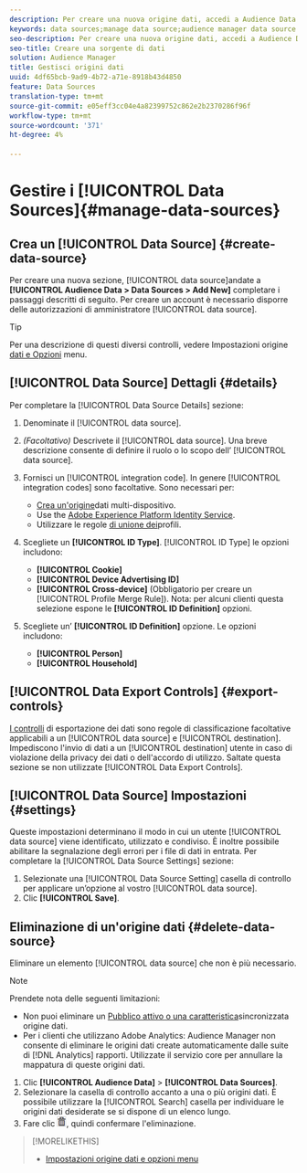 ```yaml
---
description: Per creare una nuova origine dati, accedi a Audience Data > Origini dati > Aggiungi nuovo e completa i passaggi per ciascuna sezione descritta qui. Per creare un'origine dati è necessario disporre delle autorizzazioni di amministratore.
keywords: data sources;manage data source;audience manager data source
seo-description: Per creare una nuova origine dati, accedi a Audience Data > Origini dati > Aggiungi nuovo e completa i passaggi per ciascuna sezione descritta qui. Per creare un'origine dati è necessario disporre delle autorizzazioni di amministratore.
seo-title: Creare una sorgente di dati
solution: Audience Manager
title: Gestisci origini dati
uuid: 4df65bcb-9ad9-4b72-a71e-8918b43d4850
feature: Data Sources
translation-type: tm+mt
source-git-commit: e05eff3cc04e4a82399752c862e2b2370286f96f
workflow-type: tm+mt
source-wordcount: '371'
ht-degree: 4%

---
```



# Gestire i  [!UICONTROL Data Sources]{#manage-data-sources}

## Crea un [!UICONTROL Data Source] {#create-data-source}

Per creare una nuova sezione, [!UICONTROL data source]andate a **[!UICONTROL Audience Data > Data Sources > Add New]** completare i passaggi descritti di seguito. Per creare un account è necessario disporre delle autorizzazioni di amministratore [!UICONTROL data source].

<!-- create-datasource.xml -->

>[!TIP]
>
>Per una descrizione di questi diversi controlli, vedere Impostazioni origine [dati e Opzioni](../features/datasources-list-and-settings.md#settings-menu-options) menu.

## [!UICONTROL Data Source] Dettagli {#details}

Per completare la [!UICONTROL Data Source Details] sezione:

1. Denominate il [!UICONTROL data source].
1. *(Facoltativo)* Descrivete il [!UICONTROL data source]. Una breve descrizione consente di definire il ruolo o lo scopo dell’ [!UICONTROL data source].
1. Fornisci un [!UICONTROL integration code]. In genere [!UICONTROL integration codes] sono facoltative. Sono necessari per:

   * [Crea un&#39;origine](../features/profile-merge-rules/merge-rules-start.md#create-data-source)dati multi-dispositivo.
   * Use the [Adobe Experience Platform Identity Service](https://docs.adobe.com/content/help/it-IT/id-service/using/home.html).
   * Utilizzare le regole [di unione dei](../features/profile-merge-rules/merge-rules-start.md)profili.

1. Scegliete un **[!UICONTROL ID Type]**. [!UICONTROL ID Type] le opzioni includono:

   * **[!UICONTROL Cookie]**
   * **[!UICONTROL Device Advertising ID]**
   * **[!UICONTROL Cross-device]** (Obbligatorio per creare un [!UICONTROL Profile Merge Rule]). Nota: per alcuni clienti questa selezione espone le **[!UICONTROL ID Definition]** opzioni.

1. Scegliete un’ **[!UICONTROL ID Definition]** opzione. Le opzioni includono:

   * **[!UICONTROL Person]**
   * **[!UICONTROL Household]**

## [!UICONTROL Data Export Controls] {#export-controls}

[I controlli](../features/data-export-controls.md) di esportazione dei dati sono regole di classificazione facoltative applicabili a un [!UICONTROL data source] e [!UICONTROL destination]. Impediscono l&#39;invio di dati a un [!UICONTROL destination] utente in caso di violazione della privacy dei dati o dell&#39;accordo di utilizzo. Saltate questa sezione se non utilizzate [!UICONTROL Data Export Controls].

## [!UICONTROL Data Source] Impostazioni {#settings}

Queste impostazioni determinano il modo in cui un utente [!UICONTROL data source] viene identificato, utilizzato e condiviso. È inoltre possibile abilitare la segnalazione degli errori per i file di dati in entrata. Per completare la [!UICONTROL Data Source Settings] sezione:

1. Selezionate una [!UICONTROL Data Source Setting] casella di controllo per applicare un’opzione al vostro [!UICONTROL data source].
2. Clic **[!UICONTROL Save]**.

## Eliminazione di un&#39;origine dati {#delete-data-source}

<!-- t_datasource_delete.xml -->

Eliminare un elemento [!UICONTROL data source] che non è più necessario.

>[!NOTE]
>
>Prendete nota delle seguenti limitazioni:
>
>* Non puoi eliminare un [Pubblico attivo o una caratteristica](../features/traits/client-activity-synced-audience-traits.md)sincronizzata origine dati.
>* Per i clienti che utilizzano Adobe  Analytics:  Audience Manager non consente di eliminare le origini dati create automaticamente dalle suite di [!DNL Analytics] rapporti. Utilizzate il servizio [](https://docs.adobe.com/content/help/en/core-services/interface/about-core-services/core-services-landing.html) core per annullare la mappatura di queste origini dati.


1. Clic **[!UICONTROL Audience Data]** > **[!UICONTROL Data Sources]**.
1. Selezionare la casella di controllo accanto a una o più origini dati.
È possibile utilizzare la [!UICONTROL Search] casella per individuare le origini dati desiderate se si dispone di un elenco lungo.
1. Fare clic ![](assets/icon_trash.png), quindi confermare l&#39;eliminazione.


>[!MORELIKETHIS]
>
>* [Impostazioni origine dati e opzioni menu](../features/datasources-list-and-settings.md#settings-menu-options)